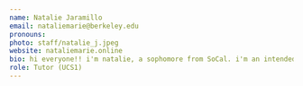 ```yaml
---
name: Natalie Jaramillo
email: nataliemarie@berkeley.edu
pronouns: 
photo: staff/natalie_j.jpeg
website: nataliemarie.online
bio: hi everyone!! i'm natalie, a sophomore from SoCal. i'm an intended DS major and currently completing a minor in Education. I love playing sports and board games, trying out new coffee shops, and seeing beautiful views and architecture-- also, i'm super passionate about the youth + education 📚. this semester, i hope to complete some sewing projects! welcome to data 8 :D
role: Tutor (UCS1)
---
```

